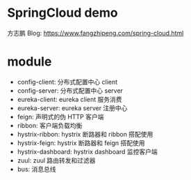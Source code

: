 # SpringCloud demo

方志鹏 Blog: https://www.fangzhipeng.com/spring-cloud.html


# module

- config-client: 分布式配置中心 client
- config-server: 分布式配置中心 server
- eureka-client: eureka client 服务消费
- eureka-server: eureka server 注册中心
- feign: 声明式的伪 HTTP 客户端
- ribbon: 客户端负载均衡
- hystrix-ribbon: hystrix 断路器和 ribbon 搭配使用
- hystrix-feign: hystrix 断路器和 feign 搭配使用
- hystrix-dashboard: hystrix dashboard 监控客户端
- zuul: zuul 路由转发和过滤器
- bus: 消息总线

